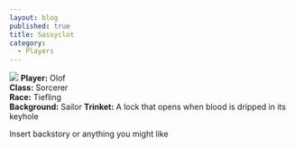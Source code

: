 ```yaml
---
layout: blog
published: true
title: Sassyclot
category:
  - Players
---
```

![](http://www.polyvore.com/cgi/img-thing?.out=jpg&size=l&tid=43806103)
**Player:** Olof  
**Class:** Sorcerer  
**Race:** Tiefling  
**Background:** Sailor 
**Trinket:** A lock that opens when blood is dripped in its keyhole  
  
Insert backstory or anything you might like
